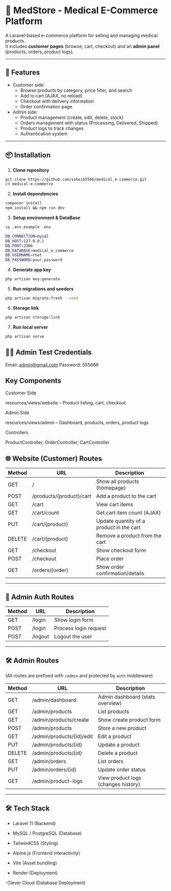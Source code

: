 # 🏥 MedStore - Medical E-Commerce Platform

A Laravel-based e-commerce platform for selling and managing medical products.  
It includes **customer pages** (browse, cart, checkout) and an **admin panel** (products, orders, product logs).  

---

## 🚀 Features
- Customer side:
  - Browse products by category, price filter, and search
  - Add to cart (AJAX, no reload)
  - Checkout with delivery information
  - Order confirmation page
- Admin side:
  - Product management (create, edit, delete, stock)
  - Orders management with status (Processing, Delivered, Shipped)
  - Product logs to track changes
  - Authentication system

---

## 📦 Installation

1. **Clone repository**
```bash
git clone https://github.com/soheib5566/medical_e-commerce.git
cd medical-e-commerce
```
2. **Install dependencies**
```bash
composer install
npm install && npm run dev
```
3. **Setup environment & DataBase**
```bash
cp .env.example .env
```
```bash
DB_CONNECTION=mysql
DB_HOST=127.0.0.1
DB_PORT=3306
DB_DATABASE=medical_e_commerce
DB_USERNAME=root
DB_PASSWORD=your_password
```
4. **Generate app key**
```bash
php artisan key:generate
```
5. **Run migrations and seeders**
```bash
php artisan migrate:fresh --seed
```
6. **Storage link**
```bash
php artisan storage:link
```
7. **Run local server**
```bash
php artisan serve
```
## 👨‍💻 Admin Test Credentials
Email: admin@gmail.com
Password: 555666

## Key Components

Customer Side

resources/views/website – Product listing, cart, checkout

Admin Side

resources/views/admin – Dashboard, products, orders, product logs

Controllers

ProductController, OrderController, CartController

## 🌐 Website (Customer) Routes

| Method | URL                     | Description                                |
|--------|-------------------------|--------------------------------------------|
| GET    | /                       | Show all products (homepage)               |
| POST   | /products/{product}/cart| Add a product to the cart                  |
| GET    | /cart                   | View cart items                            |
| GET    | /cart/count             | Get cart item count (AJAX)                 |
| PUT    | /cart/{product}         | Update quantity of a product in the cart   |
| DELETE | /cart/{product}         | Remove a product from the cart             |
| GET    | /checkout               | Show checkout form                         |
| POST   | /checkout               | Place order                                |
| GET    | /orders/{order}         | Show order confirmation/details            |

---
## 🔑 Admin Auth Routes

| Method | URL      | Description            |
|--------|----------|------------------------|
| GET    | /login   | Show login form        |
| POST   | /login   | Process login request  |
| POST   | /logout  | Logout the user        |

---

## 🛠️ Admin Routes

(All routes are prefixed with `/admin` and protected by `auth` middleware)

| Method | URL                     | Description                                |
|--------|-------------------------|--------------------------------------------|
| GET    | /admin/dashboard        | Admin dashboard (stats overview)           |
| GET    | /admin/products         | List products                              |
| GET    | /admin/products/create  | Show create product form                   |
| POST   | /admin/products         | Store a new product                        |
| GET    | /admin/products/{id}/edit | Edit a product                           |
| PUT    | /admin/products/{id}    | Update a product                           |
| DELETE | /admin/products/{id}    | Delete a product                           |
| GET    | /admin/orders           | List orders                                |
| PUT    | /admin/orders/{id}      | Update order status                        |
| GET    | /admin/product-logs     | View product logs (changes history)        |
---
## 🛠️ Tech Stack

- Laravel 11 (Backend)

- MySQL / PostgreSQL (Database)

- TailwindCSS (Styling)

- Alpine.js (Frontend interactivity)

- Vite (Asset bundling)

- Render (Deployment)

-Clever Cloud (Database Deployment)
